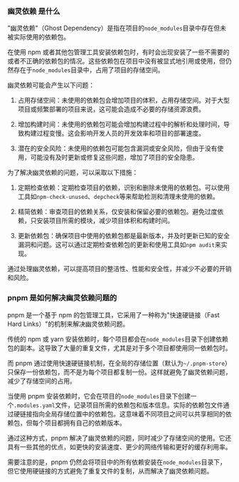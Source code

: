 ### 幽灵依赖 是什么

"幽灵依赖"（Ghost Dependency）是指在项目的`node_modules`目录中存在但未被实际使用的依赖包。

在使用 npm 或者其他包管理工具安装依赖包时，有时会出现安装了一些不需要的或者不正确的依赖包的情况。这些依赖包在项目中没有被显式地引用或使用，但仍然存在于`node_modules`目录中，占用了项目的存储空间。

幽灵依赖可能会产生以下问题：

1. 占用存储空间：未使用的依赖包会增加项目的体积，占用存储空间。对于大型项目或频繁部署的项目来说，这可能会造成不必要的存储资源浪费。

2. 增加构建时间：未使用的依赖包可能会增加构建过程中的解析和处理时间，导致构建过程变慢。这会影响开发人员的开发效率和项目的部署速度。

3. 潜在的安全风险：未使用的依赖包可能包含漏洞或安全风险，但由于没有使用，可能没有及时更新或修复这些问题，增加了项目的安全隐患。

为了解决幽灵依赖的问题，可以采取以下措施：

1. 定期检查依赖：定期检查项目的依赖，识别和删除未使用的依赖包。可以使用工具如`npm-check-unused`、`depcheck`等来帮助检测和清理未使用的依赖。

2. 精简依赖：审查项目的依赖关系，仅安装和保留必要的依赖包。避免过度依赖，只安装项目所需的模块，减少项目体积和构建时间。

3. 更新依赖包：确保项目中使用的依赖包都是最新版本，并及时更新已知的安全漏洞和问题。这可以通过定期检查依赖包的更新和使用工具如`npm audit`来实现。

通过处理幽灵依赖，可以提高项目的整洁性、性能和安全性，并减少不必要的开销和风险。


### pnpm 是如何解决幽灵依赖问题的

pnpm 是一个基于 npm 的包管理工具，它采用了一种称为"快速硬链接（Fast Hard Links）"的机制来解决幽灵依赖问题。

传统的 npm 或 yarn 安装依赖时，每个项目都会在`node_modules`目录下创建依赖包的副本。这导致了大量的重复文件，尤其是对于多个项目都使用同一依赖包时。

而 pnpm 通过使用快速硬链接机制，在全局的存储位置（默认为`~/.pnpm-store`）只保存一份依赖包，而不是为每个项目都复制一份。这样就避免了幽灵依赖问题，减少了存储空间的占用。

当使用 pnpm 安装依赖时，它会在项目的`node_modules`目录下创建一个`.modules.yaml`文件，记录项目所需的依赖包和版本信息。实际的依赖包文件通过硬链接指向全局存储位置中的依赖包。这意味着不同项目之间可以共享相同的依赖包，但每个项目都拥有自己的依赖版本。

通过这种方式，pnpm 解决了幽灵依赖的问题，同时减少了存储空间的使用。它还具有一些其他的优点，如更快的安装速度、更少的网络传输和更好的缓存利用率。

需要注意的是，pnpm 仍然会将项目中的所有依赖安装在`node_modules`目录下，但它使用硬链接的方式避免了重复文件的复制，从而解决了幽灵依赖问题。
